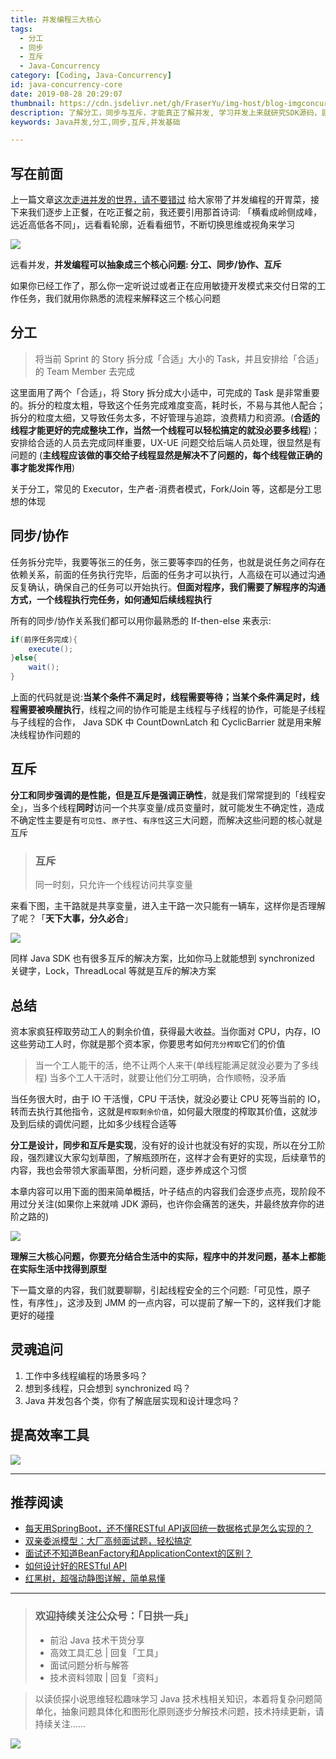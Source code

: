 ```yaml
---
title: 并发编程三大核心
tags:
  - 分工
  - 同步
  - 互斥
  - Java-Concurrency
category: [Coding, Java-Concurrency]
id: java-concurrency-core
date: 2019-08-28 20:29:07
thumbnail: https://cdn.jsdelivr.net/gh/FraserYu/img-host/blog-imgconcurrency.png
description: 了解分工，同步与互斥，才能真正了解并发, 学习并发上来就研究SDK源码，就好比没学会走就要跑一样，结果可想而知
keywords: Java并发,分工,同步,互斥,并发基础

---
```



## 写在前面
上一篇文章[这次走进并发的世界，请不要错过](https://mp.weixin.qq.com/s/I53l5W_Wl-lMc-_FAeJ6WQ) 给大家带了并发编程的开胃菜，接下来我们逐步上正餐，在吃正餐之前，我还要引用那首诗词: 「横看成岭侧成峰，远近高低各不同」，远看看轮廓，近看看细节，不断切换思维或视角来学习

![](https://rgyb.sunluomeng.top/%E5%85%AC%E4%BC%97%E8%B4%A6%E5%8F%B7%E6%96%87%E7%AB%A0/%E5%A4%9A%E7%BA%BF%E7%A8%8B/_image/2019-08-27/team-3393037.jpg)


远看并发，**并发编程可以抽象成三个核心问题: 分工、同步/协作、互斥**

如果你已经工作了，那么你一定听说过或者正在应用敏捷开发模式来交付日常的工作任务，我们就用你熟悉的流程来解释这三个核心问题

## 分工
> 将当前 Sprint 的 Story 拆分成「合适」大小的 Task，并且安排给「合适」的 Team Member 去完成

这里面用了两个「合适」，将 Story 拆分成大小适中，可完成的 Task 是非常重要的。拆分的粒度太粗，导致这个任务完成难度变高，耗时长，不易与其他人配合；拆分的粒度太细，又导致任务太多，不好管理与追踪，浪费精力和资源。(**合适的线程才能更好的完成整块工作，当然一个线程可以轻松搞定的就没必要多线程**)；安排给合适的人员去完成同样重要，UX-UE 问题交给后端人员处理，很显然是有问题的 (**主线程应该做的事交给子线程显然是解决不了问题的，每个线程做正确的事才能发挥作用**)

关于分工，常见的 Executor，生产者-消费者模式，Fork/Join 等，这都是分工思想的体现

## 同步/协作
任务拆分完毕，我要等张三的任务，张三要等李四的任务，也就是说任务之间存在依赖关系，前面的任务执行完毕，后面的任务才可以执行，人高级在可以通过沟通反复确认，确保自己的任务可以开始执行。**但面对程序，我们需要了解程序的沟通方式，一个线程执行完任务，如何通知后续线程执行**

所有的同步/协作关系我们都可以用你最熟悉的 If-then-else 来表示:

```java
if(前序任务完成){
    execute();
}else{
    wait();
}
```
上面的代码就是说:**当某个条件不满足时，线程需要等待；当某个条件满足时，线程需要被唤醒执行**，线程之间的协作可能是主线程与子线程的协作，可能是子线程与子线程的合作， Java SDK 中 CountDownLatch 和 CyclicBarrier 就是用来解决线程协作问题的

## 互斥
**分工和同步强调的是性能，但是互斥是强调正确性**，就是我们常常提到的「线程安全」，当多个线程**同时**访问一个共享变量/成员变量时，就可能发生不确定性，造成不确定性主要是有`可见性`、`原子性`、`有序性`这三大问题，而解决这些问题的核心就是互斥
> ### 互斥
>  同一时刻，只允许一个线程访问共享变量

来看下图，主干路就是共享变量，进入主干路一次只能有一辆车，这样你是否理解了呢？「**天下大事，分久必合**」

![](https://rgyb.sunluomeng.top/%E5%85%AC%E4%BC%97%E8%B4%A6%E5%8F%B7%E6%96%87%E7%AB%A0/%E5%A4%9A%E7%BA%BF%E7%A8%8B/_image/2019-08-27/42f62cfa83224f5b8735bc03df7deb39.gif)


同样 Java SDK 也有很多互斥的解决方案，比如你马上就能想到 synchronized 关键字，Lock，ThreadLocal 等就是互斥的解决方案

## 总结
资本家疯狂榨取劳动工人的剩余价值，获得最大收益。当你面对 CPU，内存，IO 这些劳动工人时，你就是那个资本家，你要思考如何`充分榨取`它们的价值
>  当一个工人能干的活，绝不让两个人来干(单线程能满足就没必要为了多线程)
> 当多个工人干活时，就要让他们分工明确，合作顺畅，没矛盾

当任务很大时，由于 IO 干活慢，CPU 干活快，就没必要让 CPU 死等当前的 IO，转而去执行其他指令，这就是`榨取剩余价值`，如何最大限度的榨取其价值，这就涉及到后续的调优问题，比如多少线程合适等

**分工是设计，同步和互斥是实现**，没有好的设计也就没有好的实现，所以在分工阶段，强烈建议大家勾划草图，了解瓶颈所在，这样才会有更好的实现，后续章节的内容，我也会带领大家画草图，分析问题，逐步养成这个习惯

本章内容可以用下面的图来简单概括，叶子结点的内容我们会逐步点亮，现阶段不用过分关注(如果你上来就啃 JDK 源码，也许你会痛苦的迷失，并最终放弃你的进阶之路的)

![](https://rgyb.sunluomeng.top/%E5%85%AC%E4%BC%97%E8%B4%A6%E5%8F%B7%E6%96%87%E7%AB%A0/%E5%A4%9A%E7%BA%BF%E7%A8%8B/_image/2019-08-27/%E5%B9%B6%E5%8F%91%E7%BC%96%E7%A8%8B%E4%B8%89%E5%A4%A7%E6%A0%B8%E5%BF%83.png)


**理解三大核心问题，你要充分结合生活中的实际，程序中的并发问题，基本上都能在实际生活中找得到原型**

下一篇文章的内容，我们就要聊聊，引起线程安全的三个问题:「可见性，原子性，有序性」，这涉及到 JMM 的一点内容，可以提前了解一下的，这样我们才能更好的碰撞

## 灵魂追问
1. 工作中多线程编程的场景多吗？
2. 想到多线程，只会想到 synchronized 吗？
3. Java 并发包各个类，你有了解底层实现和设计理念吗？

## 提高效率工具

![](https://rgyb.sunluomeng.top/%E5%85%AC%E4%BC%97%E8%B4%A6%E5%8F%B7%E6%96%87%E7%AB%A0/%E6%84%9F%E6%83%B3%E4%B8%8E%E6%80%BB%E7%BB%93/_image/2019-06-18/b.png)

--------

## 推荐阅读
+ [每天用SpringBoot，还不懂RESTful API返回统一数据格式是怎么实现的？ ](https://mp.weixin.qq.com/s/q5cyK14WGiMm-R6NIFBcTg)
+ [双亲委派模型：大厂高频面试题，轻松搞定](https://mp.weixin.qq.com/s/Dnr1jLebvBUHnziZzSfcrA)
+ [面试还不知道BeanFactory和ApplicationContext的区别？](https://mp.weixin.qq.com/s/YBQB086ADBjHUmwrFQrWew)
+ [如何设计好的RESTful API](https://mp.weixin.qq.com/s/hR1TqkVzwZ_T8fuMnsM4hQ)
+ [红黑树，超强动静图详解，简单易懂](https://mp.weixin.qq.com/s/ilND8u_8HGSTSrJiMB4X8g)

--------
> ### 欢迎持续关注公众号：「日拱一兵」
> - 前沿 Java 技术干货分享
> - 高效工具汇总 | 回复「工具」
> - 面试问题分析与解答
> - 技术资料领取 | 回复「资料」

> 以读侦探小说思维轻松趣味学习 Java 技术栈相关知识，本着将复杂问题简单化，抽象问题具体化和图形化原则逐步分解技术问题，技术持续更新，请持续关注......

![](https://rgyb.sunluomeng.top/%E5%85%AC%E4%BC%97%E8%B4%A6%E5%8F%B7%E6%96%87%E7%AB%A0/%E6%84%9F%E6%83%B3%E4%B8%8E%E6%80%BB%E7%BB%93/_image/2019-06-18/a%20%281%29.png)
